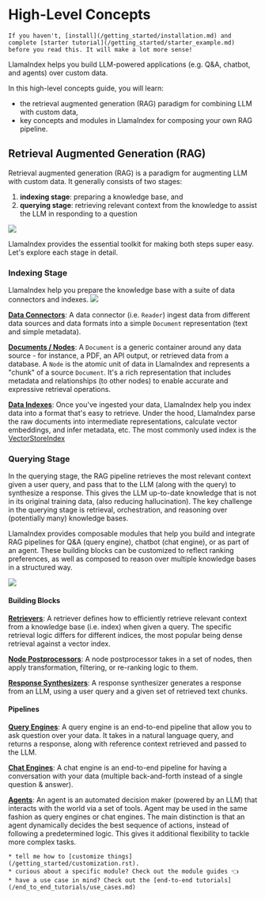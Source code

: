 # High-Level Concepts

```{tip}
If you haven't, [install](/getting_started/installation.md) and complete [starter tutorial](/getting_started/starter_example.md) before you read this. It will make a lot more sense!
```

LlamaIndex helps you build LLM-powered applications (e.g. Q&A, chatbot, and agents) over custom data.

In this high-level concepts guide, you will learn:
* the retrieval augmented generation (RAG) paradigm for combining LLM with custom data,
* key concepts and modules in LlamaIndex for composing your own RAG pipeline.

## Retrieval Augmented Generation (RAG)
Retrieval augmented generation (RAG) is a paradigm for augmenting LLM with custom data.
It generally consists of two stages: 
1) **indexing stage**: preparing a knowledge base, and
2) **querying stage**: retrieving relevant context from the knowledge to assist the LLM in responding to a question

![](/_static/getting_started/rag.jpg)


LlamaIndex provides the essential toolkit for making both steps super easy.
Let's explore each stage in detail.

### Indexing Stage
LlamaIndex help you prepare the knowledge base with a suite of data connectors and indexes.
![](/_static/getting_started/indexing.jpg) 

[**Data Connectors**](/core_modules/data_modules/connector/root.md):
A data connector (i.e. `Reader`) ingest data from different data sources and data formats into a simple `Document` representation (text and simple metadata).

[**Documents / Nodes**](/core_modules/data_modules/documents_and_nodes/root.md): A `Document` is a generic container around any data source - for instance, a PDF, an API output, or retrieved data from a database. A `Node` is the atomic unit of data in LlamaIndex and represents a "chunk" of a source `Document`. It's a rich representation that includes metadata and relationships (to other nodes) to enable accurate and expressive retrieval operations.

[**Data Indexes**](/core_modules/data_modules/index/root.md): 
Once you've ingested your data, LlamaIndex help you index data into a format that's easy to retrieve.
Under the hood, LlamaIndex parse the raw documents into intermediate representations, calculate vector embeddings, and infer metadata, etc.
The most commonly used index is the [VectorStoreIndex](/core_modules/data_modules/index/vector_store_guide.ipynb)

### Querying Stage
In the querying stage, the RAG pipeline retrieves the most relevant context given a user query,
and pass that to the LLM (along with the query) to synthesize a response.
This gives the LLM up-to-date knowledge that is not in its original training data,
(also reducing hallucination).
The key challenge in the querying stage is retrieval, orchestration, and reasoning over (potentially many) knowledge bases.

LlamaIndex provides composable modules that help you build and integrate RAG pipelines for Q&A (query engine), chatbot (chat engine), or as part of an agent.
These building blocks can be customized to reflect ranking preferences, as well as composed to reason over multiple knowledge bases in a structured way.

![](/_static/getting_started/querying.jpg)

#### Building Blocks
[**Retrievers**](/core_modules/query_modules/retriever/root.md): 
A retriever defines how to efficiently retrieve relevant context from a knowledge base (i.e. index) when given a query.
The specific retrieval logic differs for different indices, the most popular being dense retrieval against a vector index.

[**Node Postprocessors**](/core_modules/query_modules/node_postprocessors/root.md):
A node postprocessor takes in a set of nodes, then apply transformation, filtering, or re-ranking logic to them. 

[**Response Synthesizers**](/core_modules/query_modules/response_synthesizers/root.md):
A response synthesizer generates a response from an LLM, using a user query and a given set of retrieved text chunks.  

#### Pipelines

[**Query Engines**](/core_modules/query_modules/query_engine/root.md):
A query engine is an end-to-end pipeline that allow you to ask question over your data.
It takes in a natural language query, and returns a response, along with reference context retrieved and passed to the LLM.


[**Chat Engines**](/core_modules/query_modules/chat_engines/root.md): 
A chat engine is an end-to-end pipeline for having a conversation with your data
(multiple back-and-forth instead of a single question & answer).

[**Agents**](/core_modules/agent_modules/agents/root.md): 
An agent is an automated decision maker (powered by an LLM) that interacts with the world via a set of tools.
Agent may be used in the same fashion as query engines or chat engines. 
The main distinction is that an agent dynamically decides the best sequence of actions, instead of following a predetermined logic.
This gives it additional flexibility to tackle more complex tasks.

```{admonition} Next Steps
* tell me how to [customize things](/getting_started/customization.rst).
* curious about a specific module? Check out the module guides 👈
* have a use case in mind? Check out the [end-to-end tutorials](/end_to_end_tutorials/use_cases.md)
```
